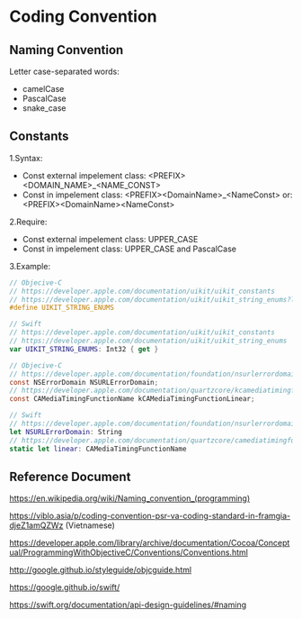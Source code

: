 # Coding Convention

## Naming Convention
Letter case-separated words:
* camelCase
* PascalCase
* snake_case

## Constants 
1.Syntax:
* Const external impelement class:  \<PREFIX\>\<DOMAIN_NAME\>_\<NAME_CONST\>
* Const in impelement class:        \<PREFIX\>\<DomainName\>_\<NameConst\>    or: \<PREFIX\>\<DomainName\>\<NameConst\>

2.Require:
* Const external impelement class:  UPPER_CASE
* Const in impelement class:        UPPER_CASE and PascalCase

3.Example:
```objective-c
// Objecive-C
// https://developer.apple.com/documentation/uikit/uikit_constants
// https://developer.apple.com/documentation/uikit/uikit_string_enums?language=objc
#define UIKIT_STRING_ENUMS
```
```swift
// Swift
// https://developer.apple.com/documentation/uikit/uikit_constants
// https://developer.apple.com/documentation/uikit/uikit_string_enums
var UIKIT_STRING_ENUMS: Int32 { get }
```

```objective-c
// Objecive-C
// https://developer.apple.com/documentation/foundation/nsurlerrordomain?language=objc
const NSErrorDomain NSURLErrorDomain;
// https://developer.apple.com/documentation/quartzcore/kcamediatimingfunctionlinear?language=objc
const CAMediaTimingFunctionName kCAMediaTimingFunctionLinear;
```
```swift
// Swift
// https://developer.apple.com/documentation/foundation/nsurlerrordomain
let NSURLErrorDomain: String
// https://developer.apple.com/documentation/quartzcore/camediatimingfunctionname/1521943-linear
static let linear: CAMediaTimingFunctionName
```

## Reference Document
https://en.wikipedia.org/wiki/Naming_convention_(programming)

https://viblo.asia/p/coding-convention-psr-va-coding-standard-in-framgia-djeZ1amQZWz (Vietnamese)

https://developer.apple.com/library/archive/documentation/Cocoa/Conceptual/ProgrammingWithObjectiveC/Conventions/Conventions.html

http://google.github.io/styleguide/objcguide.html

https://google.github.io/swift/

https://swift.org/documentation/api-design-guidelines/#naming

